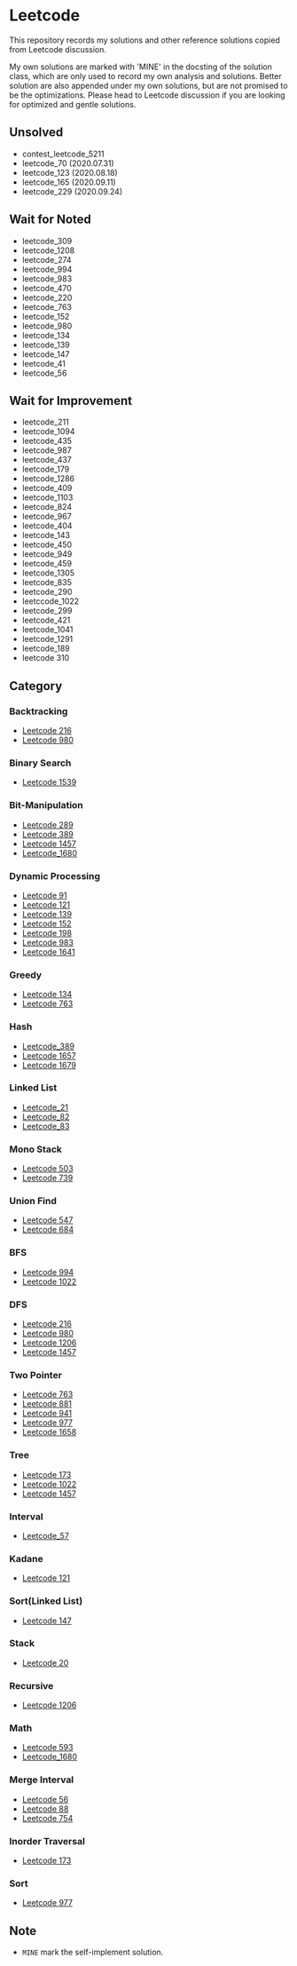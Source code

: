 # Leetcode

This repository records my solutions and other reference solutions copied from
Leetcode discussion.

My own solutions are marked with 'MINE' in the docsting of the solution class,
which are only used to record my own analysis and solutions. Better solution are
also appended under my own solutions, but are not promised to be the
optimizations. Please head to Leetcode discussion if you are looking for
optimized and gentle solutions.

## Unsolved

- contest_leetcode_5211
- leetcode_70 (2020.07.31)
- leetcode_123 (2020.08.18)
- leetcode_165 (2020.09.11)
- leetcode_229 (2020.09.24)

## Wait for Noted

- leetcode_309
- leetcode_1208
- leetcode_274
- leetcode_994
- leetcode_983
- leetcode_470
- leetcode_220
- leetcode_763
- leetcode_152
- leetcode_980
- leetcode_134
- leetcode_139
- leetcode_147
- leetcode_41
- leetcode_56

## Wait for Improvement

- leetcode_211
- leetcode_1094
- leetcode_435
- leetcode_987
- leetcode_437
- leetcode_179
- leetcode_1286
- leetcode_409
- leetcode_1103
- leetcode_824
- leetcode_967
- leetcode_404
- leetcode_143
- leetcode_450
- leetcode_949
- leetcode_459
- leetcode_1305
- leetcode_835
- leetcode_290
- leetccode_1022
- leetcode_299
- leetcode_421
- leetcode_1041
- leetcode_1291
- leetcode_189
- leetcode 310

## Category

### Backtracking

- [Leetcode 216](solutions/leetcode_216.py)
- [Leetcode 980](solutions/leetcode_980.py)

### Binary Search

- [Leetcode 1539](solutions/leetcode_1539.py)

### Bit-Manipulation

- [Leetcode 289](solutionns/leetcode_289.py)
- [Leetcode 389](solutions/leetcode_389.py)
- [Leetcode 1457](solutions/leetcode_1457.py)
- [Leetcode_1680](solutions/leetcode_1680.py)

### Dynamic Processing

- [Leetcode 91](solutions/leetcode_91.py)
- [Leetcode 121](solutions/leetcode_121.py)
- [Leetcode 139](solutions/leetcode_139.py)
- [Leetcode 152](solutions/leetcode_152.py)
- [Leetcode 198](solutions/leetcode_198.py)
- [Leetcode 983](solutions/leetcode_983.py)
- [Leetcode 1641](solutions/leetccode_1641.py)

### Greedy

- [Leetcode 134](solutions/leetcode_134.py)
- [Leetcode 763](solutions/leetcode_763.py)

### Hash

- [Leetcode_389](solutions/leetcode_389.py)
- [Leetcode 1657](solutions/leetcode_1657.py)
- [Leetcode 1679](solutions/leetcode_1679.py)

### Linked List

- [Leetcode_21](solutions/leetcode_21.py)
- [Leetcode_82](solutions/leetcode_82.py)
- [Leetcode_83](solutions/leetcode_83.py)

### Mono Stack

- [Leetcode 503](solutions/leetcode_503.py)
- [Leetcode 739](solutions/leetcode_739.py)

### Union Find

- [Leetcode 547](solutions/leetcode_547.py)
- [Leetcode 684](solutions/leetcode_684.py)

### BFS

- [Leetcode 994](solutions/leetcode_994.py)
- [Leetcode 1022](solutions/leetcode_1022.py)

### DFS

- [Leetcode 216](solutions/leetcode_216.py)
- [Leetcode 980](solutions/leetcode_980.py)
- [Leetcode 1206](solutions/leetcode_1206.py)
- [Leetcode 1457](solutions/leetcode_1457.py)

### Two Pointer

- [Leetcode 763](solutions/leetcode_763.py)
- [Leetcode 881](solutions/leetcode_881.py)
- [Leetcode 941](solutions/leetcode_941.py)
- [Leetcode 977](solutions/leetcode_977.py)
- [Leetcode 1658](solutions/leetcode_1658.py)

### Tree

- [Leetcode 173](solutions/leetcode_173.py)
- [Leetcode 1022](solutions/leetcode_1022.py)
- [Leetcode 1457](solutions/leetcode_1457.py)

### Interval

- [Leetcode_57](solutions/leetcode_57.py)

### Kadane

- [Leetcode 121](solutions/leetcode_121.py)

### Sort(Linked List)

- [Leetcode 147](solutions/leetcode_147.py)

### Stack

- [Leetcode 20](solutions/leetcode_20.py)

### Recursive

- [Leetcode 1206](solutions/leetcode_1206.py)

### Math

- [Leetcode 593](solutions/leetcode_593.py)
- [Leetcode_1680](solutions/leetcode_1680.py)

### Merge Interval

- [Leetcode 56](solutions/leetcode_56.py)
- [Leetcode 88](solutions/leetcode_88.py)
- [Leetcode 754](solutions/leetcode_754.py)

### Inorder Traversal

- [Leetcode 173](solutions/leetcode_173.py)

### Sort

- [Leetcode 977](solutions/leetcode_977.py)

## Note

- `MINE` mark the self-implement solution.
